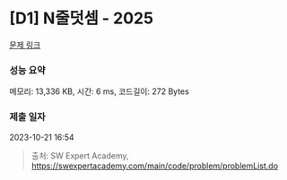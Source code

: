 # [D1] N줄덧셈 - 2025 

[문제 링크](https://swexpertacademy.com/main/code/problem/problemDetail.do?contestProbId=AV5QFZtaAscDFAUq) 

### 성능 요약

메모리: 13,336 KB, 시간: 6 ms, 코드길이: 272 Bytes

### 제출 일자

2023-10-21 16:54



> 출처: SW Expert Academy, https://swexpertacademy.com/main/code/problem/problemList.do